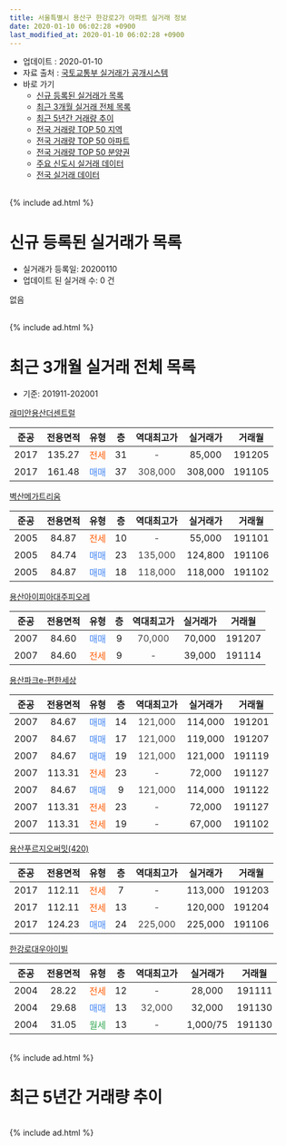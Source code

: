 ```yaml
---
title: 서울특별시 용산구 한강로2가 아파트 실거래 정보
date: 2020-01-10 06:02:28 +0900
last_modified_at: 2020-01-10 06:02:28 +0900
---
```


* 업데이트 : 2020-01-10
* 자료 출처 : [국토교통부 실거래가 공개시스템](http://rt.molit.go.kr)
* 바로 가기
    * [신규 등록된 실거래가 목록](#신규-등록된-실거래가-목록)
    * [최근 3개월 실거래 전체 목록](#최근-3개월-실거래-전체-목록)
    * [최근 5년간 거래량 추이](#최근-5년간-거래량-추이)
    * [전국 거래량 TOP 50 지역](https://inasie.github.io/apt-trade-info/최근-3개월-전국에서-가장-거래가-많이-발생한-지역)
    * [전국 거래량 TOP 50 아파트](https://inasie.github.io/apt-trade-info/최근-3개월-전국에서-가장-거래가-많이-발생한-아파트)
    * [전국 거래량 TOP 50 분양권](https://inasie.github.io/apt-trade-info/최근-3개월-전국에서-가장-거래가-많이-발생한-분양권)
    * [주요 신도시 실거래 데이터](https://inasie.github.io/apt-trade-info/주요-신도시)
    * [전국 실거래 데이터](https://inasie.github.io/apt-trade-info/전국)
<br>
{% include ad.html %}
<br>

# 신규 등록된 실거래가 목록
* 실거래가 등록일: 20200110
* 업데이트 된 실거래 수: 0 건

없음

<br>
{% include ad.html %}
<br>

# 최근 3개월 실거래 전체 목록
* 기준: 201911-202001


[래미안용산더센트럴](https://search.naver.com/search.naver?query=%EC%84%9C%EC%9A%B8%ED%8A%B9%EB%B3%84%EC%8B%9C+%EC%9A%A9%EC%82%B0%EA%B5%AC+%ED%95%9C%EA%B0%95%EB%A1%9C2%EA%B0%80+%EB%9E%98%EB%AF%B8%EC%95%88%EC%9A%A9%EC%82%B0%EB%8D%94%EC%84%BC%ED%8A%B8%EB%9F%B4)

|준공|전용면적|유형|층|역대최고가|실거래가|거래월|
|:---:|:---:|:---:|:---:|:---:|:---:|:---:|
|2017|135.27|<span style="color:#ff5a00">전세</span>|31|<span style="color:#444444">-</span>|85,000|191205|
|2017|161.48|<span style="color:#4285f3">매매</span>|37|<span style="color:#444444">308,000</span>|308,000|191105|

[벽산메가트리움](https://search.naver.com/search.naver?query=%EC%84%9C%EC%9A%B8%ED%8A%B9%EB%B3%84%EC%8B%9C+%EC%9A%A9%EC%82%B0%EA%B5%AC+%ED%95%9C%EA%B0%95%EB%A1%9C2%EA%B0%80+%EB%B2%BD%EC%82%B0%EB%A9%94%EA%B0%80%ED%8A%B8%EB%A6%AC%EC%9B%80)

|준공|전용면적|유형|층|역대최고가|실거래가|거래월|
|:---:|:---:|:---:|:---:|:---:|:---:|:---:|
|2005|84.87|<span style="color:#ff5a00">전세</span>|10|<span style="color:#444444">-</span>|55,000|191101|
|2005|84.74|<span style="color:#4285f3">매매</span>|23|<span style="color:#444444">135,000</span>|124,800|191106|
|2005|84.87|<span style="color:#4285f3">매매</span>|18|<span style="color:#444444">118,000</span>|118,000|191102|

[용산아이피아대주피오레](https://search.naver.com/search.naver?query=%EC%84%9C%EC%9A%B8%ED%8A%B9%EB%B3%84%EC%8B%9C+%EC%9A%A9%EC%82%B0%EA%B5%AC+%ED%95%9C%EA%B0%95%EB%A1%9C2%EA%B0%80+%EC%9A%A9%EC%82%B0%EC%95%84%EC%9D%B4%ED%94%BC%EC%95%84%EB%8C%80%EC%A3%BC%ED%94%BC%EC%98%A4%EB%A0%88)

|준공|전용면적|유형|층|역대최고가|실거래가|거래월|
|:---:|:---:|:---:|:---:|:---:|:---:|:---:|
|2007|84.60|<span style="color:#4285f3">매매</span>|9|<span style="color:#444444">70,000</span>|70,000|191207|
|2007|84.60|<span style="color:#ff5a00">전세</span>|9|<span style="color:#444444">-</span>|39,000|191114|

[용산파크e-편한세상](https://search.naver.com/search.naver?query=%EC%84%9C%EC%9A%B8%ED%8A%B9%EB%B3%84%EC%8B%9C+%EC%9A%A9%EC%82%B0%EA%B5%AC+%ED%95%9C%EA%B0%95%EB%A1%9C2%EA%B0%80+%EC%9A%A9%EC%82%B0%ED%8C%8C%ED%81%ACe-%ED%8E%B8%ED%95%9C%EC%84%B8%EC%83%81)

|준공|전용면적|유형|층|역대최고가|실거래가|거래월|
|:---:|:---:|:---:|:---:|:---:|:---:|:---:|
|2007|84.67|<span style="color:#4285f3">매매</span>|14|<span style="color:#444444">121,000</span>|114,000|191201|
|2007|84.67|<span style="color:#4285f3">매매</span>|17|<span style="color:#444444">121,000</span>|119,000|191207|
|2007|84.67|<span style="color:#4285f3">매매</span>|19|<span style="color:#444444">121,000</span>|121,000|191119|
|2007|113.31|<span style="color:#ff5a00">전세</span>|23|<span style="color:#444444">-</span>|72,000|191127|
|2007|84.67|<span style="color:#4285f3">매매</span>|9|<span style="color:#444444">121,000</span>|114,000|191122|
|2007|113.31|<span style="color:#ff5a00">전세</span>|23|<span style="color:#444444">-</span>|72,000|191127|
|2007|113.31|<span style="color:#ff5a00">전세</span>|19|<span style="color:#444444">-</span>|67,000|191102|

[용산푸르지오써밋(420)](https://search.naver.com/search.naver?query=%EC%84%9C%EC%9A%B8%ED%8A%B9%EB%B3%84%EC%8B%9C+%EC%9A%A9%EC%82%B0%EA%B5%AC+%ED%95%9C%EA%B0%95%EB%A1%9C2%EA%B0%80+%EC%9A%A9%EC%82%B0%ED%91%B8%EB%A5%B4%EC%A7%80%EC%98%A4%EC%8D%A8%EB%B0%8B%28420%29)

|준공|전용면적|유형|층|역대최고가|실거래가|거래월|
|:---:|:---:|:---:|:---:|:---:|:---:|:---:|
|2017|112.11|<span style="color:#ff5a00">전세</span>|7|<span style="color:#444444">-</span>|113,000|191203|
|2017|112.11|<span style="color:#ff5a00">전세</span>|13|<span style="color:#444444">-</span>|120,000|191204|
|2017|124.23|<span style="color:#4285f3">매매</span>|24|<span style="color:#444444">225,000</span>|225,000|191106|

[한강로대우아이빌](https://search.naver.com/search.naver?query=%EC%84%9C%EC%9A%B8%ED%8A%B9%EB%B3%84%EC%8B%9C+%EC%9A%A9%EC%82%B0%EA%B5%AC+%ED%95%9C%EA%B0%95%EB%A1%9C2%EA%B0%80+%ED%95%9C%EA%B0%95%EB%A1%9C%EB%8C%80%EC%9A%B0%EC%95%84%EC%9D%B4%EB%B9%8C)

|준공|전용면적|유형|층|역대최고가|실거래가|거래월|
|:---:|:---:|:---:|:---:|:---:|:---:|:---:|
|2004|28.22|<span style="color:#ff5a00">전세</span>|12|<span style="color:#444444">-</span>|28,000|191111|
|2004|29.68|<span style="color:#4285f3">매매</span>|13|<span style="color:#444444">32,000</span>|32,000|191130|
|2004|31.05|<span style="color:#34a853">월세</span>|13|<span style="color:#444444">-</span>|1,000/75|191130|


<br>
{% include ad.html %}
<br>

# 최근 5년간 거래량 추이


<div style="width:100%;">
    <canvas id="deal_progress" height="200"></canvas>
</div>

<script>
new Chart(document.getElementById("deal_progress"), {
    type: 'line',
    data: {
        labels: ['201501','201502','201503','201504','201505','201506','201507','201508','201509','201510','201511','201512','201601','201602','201603','201604','201605','201606','201607','201608','201609','201610','201611','201612','201701','201702','201703','201704','201705','201706','201707','201708','201709','201710','201711','201712','201801','201802','201803','201804','201805','201806','201807','201808','201809','201810','201811','201812','201901','201902','201903','201904','201905','201906','201907','201908','201909','201910','201911','201912','202001'],
        datasets: [{
            label: '매매',
            pointRadius: 1,
            data: [2, 10, 6, 6, 5, 3, 5, 3, 7, 0, 3, 4, 1, 2, 5, 5, 8, 5, 7, 10, 2, 6, 1, 1, 1, 3, 5, 6, 4, 8, 16, 1, 3, 6, 1, 18, 25, 4, 5, 2, 2, 3, 3, 5, 1, 0, 0, 1, 0, 1, 0, 0, 3, 3, 4, 2, 5, 6, 7, 3, 0],
            borderColor: "rgba(255, 201, 14, 1)",
            backgroundColor: "rgba(255, 201, 14, 0.5)",
            fill: false,
            lineTension: 0
        },{
            label: '전월세',
            pointRadius: 1,
            data: [8, 9, 6, 10, 8, 13, 4, 8, 5, 5, 8, 13, 7, 7, 7, 3, 10, 5, 5, 7, 3, 7, 6, 8, 6, 13, 10, 6, 8, 12, 7, 8, 6, 3, 7, 13, 14, 8, 11, 9, 1, 2, 6, 6, 6, 8, 4, 2, 6, 6, 9, 6, 5, 7, 9, 5, 3, 10, 7, 3, 0],
            borderColor: "rgba(0, 141, 185, 1)",
            backgroundColor: "rgba(0, 141, 185, 0.5)",
            fill: false,
            lineTension: 0
        }
        ]
    },
    options: {
        responsive: true,
        title: {
            display: false
        },
        tooltips: {
            mode: 'index',
            intersect: false
        },
        hover: {
            mode: 'nearest',
            intersect: true
        },
        scales: {
            xAxes: [{
                display: true,
                scaleLabel: {
                    display: true,
                    labelString: '년/월'
                }
            }],
            yAxes: [{
                display: true,
                ticks: {
                    suggestedMin: 0,
                },
                scaleLabel: {
                    display: true,
                    labelString: '실거래 수'
                }
            }]
        }
    }
});

</script>


<br>
{% include ad.html %}
<br>

